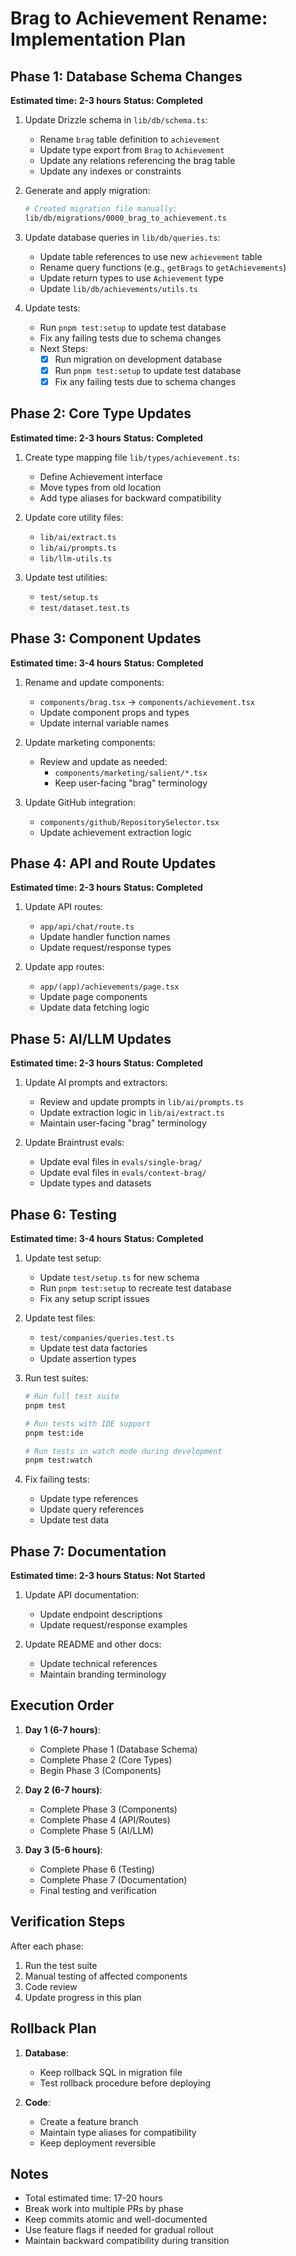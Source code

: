 # Brag to Achievement Rename: Implementation Plan

## Phase 1: Database Schema Changes 
**Estimated time: 2-3 hours**
**Status: Completed**

1. Update Drizzle schema in `lib/db/schema.ts`:
   - Rename `brag` table definition to `achievement`
   - Update type export from `Brag` to `Achievement`
   - Update any relations referencing the brag table
   - Update any indexes or constraints

2. Generate and apply migration:
   ```bash
   # Created migration file manually:
   lib/db/migrations/0000_brag_to_achievement.ts
   ```

3. Update database queries in `lib/db/queries.ts`:
   - Update table references to use new `achievement` table
   - Rename query functions (e.g., `getBrags` to `getAchievements`)
   - Update return types to use `Achievement` type
   - Update `lib/db/achievements/utils.ts`

4. Update tests:
   - Run `pnpm test:setup` to update test database
   - Fix any failing tests due to schema changes
   - Next Steps:
     - [x] Run migration on development database
     - [x] Run `pnpm test:setup` to update test database
     - [x] Fix any failing tests due to schema changes

## Phase 2: Core Type Updates
**Estimated time: 2-3 hours**
**Status: Completed**

1. Create type mapping file `lib/types/achievement.ts`:
   - Define Achievement interface
   - Move types from old location
   - Add type aliases for backward compatibility

2. Update core utility files:
   - `lib/ai/extract.ts`
   - `lib/ai/prompts.ts`
   - `lib/llm-utils.ts`

3. Update test utilities:
   - `test/setup.ts`
   - `test/dataset.test.ts`

## Phase 3: Component Updates
**Estimated time: 3-4 hours**
**Status: Completed**

1. Rename and update components:
   - `components/brag.tsx` → `components/achievement.tsx`
   - Update component props and types
   - Update internal variable names

2. Update marketing components:
   - Review and update as needed:
     - `components/marketing/salient/*.tsx`
     - Keep user-facing "brag" terminology

3. Update GitHub integration:
   - `components/github/RepositorySelector.tsx`
   - Update achievement extraction logic

## Phase 4: API and Route Updates
**Estimated time: 2-3 hours**
**Status: Completed**

1. Update API routes:
   - `app/api/chat/route.ts`
   - Update handler function names
   - Update request/response types

2. Update app routes:
   - `app/(app)/achievements/page.tsx`
   - Update page components
   - Update data fetching logic

## Phase 5: AI/LLM Updates
**Estimated time: 2-3 hours**
**Status: Completed**

1. Update AI prompts and extractors:
   - Review and update prompts in `lib/ai/prompts.ts`
   - Update extraction logic in `lib/ai/extract.ts`
   - Maintain user-facing "brag" terminology

2. Update Braintrust evals:
   - Update eval files in `evals/single-brag/`
   - Update eval files in `evals/context-brag/`
   - Update types and datasets

## Phase 6: Testing
**Estimated time: 3-4 hours**
**Status: Completed**

1. Update test setup:
   - Update `test/setup.ts` for new schema
   - Run `pnpm test:setup` to recreate test database
   - Fix any setup script issues

2. Update test files:
   - `test/companies/queries.test.ts`
   - Update test data factories
   - Update assertion types

3. Run test suites:
   ```bash
   # Run full test suite
   pnpm test
   
   # Run tests with IDE support
   pnpm test:ide
   
   # Run tests in watch mode during development
   pnpm test:watch
   ```

4. Fix failing tests:
   - Update type references
   - Update query references
   - Update test data

## Phase 7: Documentation
**Estimated time: 2-3 hours**
**Status: Not Started**

1. Update API documentation:
   - Update endpoint descriptions
   - Update request/response examples

2. Update README and other docs:
   - Update technical references
   - Maintain branding terminology

## Execution Order

1. **Day 1 (6-7 hours)**:
   - Complete Phase 1 (Database Schema)
   - Complete Phase 2 (Core Types)
   - Begin Phase 3 (Components)

2. **Day 2 (6-7 hours)**:
   - Complete Phase 3 (Components)
   - Complete Phase 4 (API/Routes)
   - Complete Phase 5 (AI/LLM)

3. **Day 3 (5-6 hours)**:
   - Complete Phase 6 (Testing)
   - Complete Phase 7 (Documentation)
   - Final testing and verification

## Verification Steps

After each phase:
1. Run the test suite
2. Manual testing of affected components
3. Code review
4. Update progress in this plan

## Rollback Plan

1. **Database**:
   - Keep rollback SQL in migration file
   - Test rollback procedure before deploying

2. **Code**:
   - Create a feature branch
   - Maintain type aliases for compatibility
   - Keep deployment reversible

## Notes

- Total estimated time: 17-20 hours
- Break work into multiple PRs by phase
- Keep commits atomic and well-documented
- Use feature flags if needed for gradual rollout
- Maintain backward compatibility during transition
